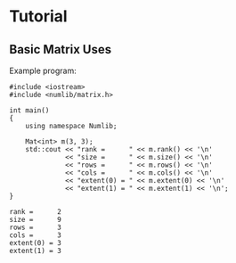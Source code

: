 # Tutorial

## Basic Matrix Uses

Example program:

	#include <iostream>
	#include <numlib/matrix.h>

	int main()
	{
	    using namespace Numlib;

	    Mat<int> m(3, 3);
	    std::cout << "rank =      " << m.rank() << '\n'
	              << "size =      " << m.size() << '\n'
	              << "rows =      " << m.rows() << '\n'
	              << "cols =      " << m.cols() << '\n'
	              << "extent(0) = " << m.extent(0) << '\n'
	              << "extent(1) = " << m.extent(1) << '\n';
	}

	rank =      2
	size =      9
	rows =      3
	cols =      3
	extent(0) = 3
	extent(1) = 3
